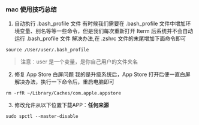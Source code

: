 ### mac 使用技巧总结
1. 自动执行 .bash_profile 文件
有时候我们需要在 .bash_profile 文件中增加环境变量、别名等等一些命令，但是我们每次重新打开 Iterm 后系统并不会自动运行 .bash_profile 文件
解决办法,在 .zshrc 文件的末尾增加下面命令即可
```
source /User/user/.bash_profile 
```
> 注意：user 是一个变量，是你自己用户的文件夹名

2. 修复 App Store 白屏问题 
我的是升级系统后，App Store 打开后便一直白屏
解决办法，执行一下命令后，重启电脑即可
```
rm -rfR ~/Library/Caches/com.apple.appstore
```

3. 修改允许从以下位置下载APP：**任何来源**
```
sudo spctl --master-disable
```